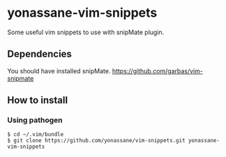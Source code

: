 # yonassane-vim-snippets
Some useful vim snippets to use with snipMate plugin.

## Dependencies
You should have installed snipMate.
https://github.com/garbas/vim-snipmate

## How to install
### Using pathogen
    $ cd ~/.vim/bundle
    $ git clone https://github.com/yonassane/vim-snippets.git yonassane-vim-snippets

